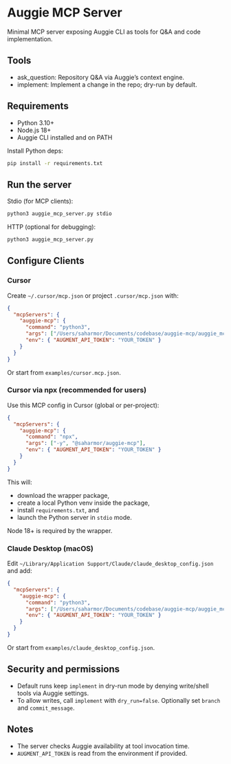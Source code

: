 # Auggie MCP Server

Minimal MCP server exposing Auggie CLI as tools for Q&A and code implementation.

## Tools

- ask_question: Repository Q&A via Auggie’s context engine.
- implement: Implement a change in the repo; dry-run by default.

## Requirements

- Python 3.10+
- Node.js 18+
- Auggie CLI installed and on PATH

Install Python deps:

```bash
pip install -r requirements.txt
```

## Run the server

Stdio (for MCP clients):

```bash
python3 auggie_mcp_server.py stdio
```

HTTP (optional for debugging):

```bash
python3 auggie_mcp_server.py
```

## Configure Clients

### Cursor

Create `~/.cursor/mcp.json` or project `.cursor/mcp.json` with:

```json
{
  "mcpServers": {
    "auggie-mcp": {
      "command": "python3",
      "args": ["/Users/saharmor/Documents/codebase/auggie-mcp/auggie_mcp_server.py", "stdio"],
      "env": { "AUGMENT_API_TOKEN": "YOUR_TOKEN" }
    }
  }
}
```

Or start from `examples/cursor.mcp.json`.

### Cursor via npx (recommended for users)

Use this MCP config in Cursor (global or per-project):

```json
{
  "mcpServers": {
    "auggie-mcp": {
      "command": "npx",
      "args": ["-y", "@saharmor/auggie-mcp"],
      "env": { "AUGMENT_API_TOKEN": "YOUR_TOKEN" }
    }
  }
}
```

This will:
- download the wrapper package,
- create a local Python venv inside the package,
- install `requirements.txt`, and
- launch the Python server in `stdio` mode.

Node 18+ is required by the wrapper.

### Claude Desktop (macOS)

Edit `~/Library/Application Support/Claude/claude_desktop_config.json` and add:

```json
{
  "mcpServers": {
    "auggie-mcp": {
      "command": "python3",
      "args": ["/Users/saharmor/Documents/codebase/auggie-mcp/auggie_mcp_server.py", "stdio"],
      "env": { "AUGMENT_API_TOKEN": "YOUR_TOKEN" }
    }
  }
}
```

Or start from `examples/claude_desktop_config.json`.

## Security and permissions

- Default runs keep `implement` in dry-run mode by denying write/shell tools via Auggie settings.
- To allow writes, call `implement` with `dry_run=false`. Optionally set `branch` and `commit_message`.

## Notes

- The server checks Auggie availability at tool invocation time.
- `AUGMENT_API_TOKEN` is read from the environment if provided.